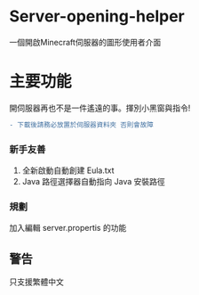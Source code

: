 # Server-opening-helper
一個開啟Minecraft伺服器的圖形使用者介面

# 主要功能
開伺服器再也不是一件遙遠的事。揮別小黑窗與指令!
```diff
- 下載後請務必放置於伺服器資料夾 否則會故障
```

### 新手友善
1. 全新啟動自動創建 Eula.txt
2. Java 路徑選擇器自動指向 Java 安裝路徑

### 規劃
加入編輯 server.propertis 的功能

## 警告
只支援繁體中文
